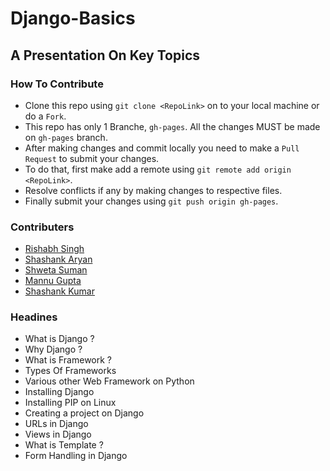 # Django-Basics
## A Presentation On Key Topics

### How To Contribute
  * Clone this repo using `git clone <RepoLink>` on to your local machine or do a `Fork`.
  * This repo has only 1 Branche, `gh-pages`. All the changes MUST be made on `gh-pages` branch.
  * After making changes and commit locally you need to make a `Pull Request` to submit your changes.
  * To do that, first make add a remote using `git remote add origin <RepoLink>`.
  * Resolve conflicts if any by making changes to respective files.
  * Finally submit your changes using `git push origin gh-pages`.

### Contributers
  * [Rishabh Singh](http://http://rishabhsingh.com)
  * [Shashank Aryan](http://twitter.com/arlok31)
  * [Shweta Suman](http://twitter.com/cosmologist10)
  * [Mannu Gupta](http://twitter.com/theparadoxer02)
  * [Shashank Kumar](http://twitter.com/realslimshanky)

### Headines
  * What is Django ?
  * Why Django ?
  * What is Framework ?
  * Types Of Frameworks
  * Various other Web Framework on Python
  * Installing Django
  * Installing PIP on Linux
  * Creating a project on Django
  * URLs in Django
  * Views in Django
  * What is Template ?
  * Form Handling in Django
